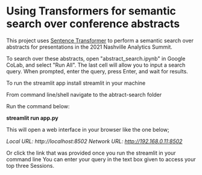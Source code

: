 # Using Transformers for semantic search over conference abstracts

This project uses [Sentence Transformer](https://huggingface.co/sentence-transformers/multi-qa-MiniLM-L6-cos-v1) to perform a semantic search over abstracts for presentations in the 2021 Nashville Analytics Summit.

To search over these abstracts, open "abstract_search.ipynb" in Google CoLab, and select "Run All". The last cell will allow you to input a search query. When prompted, enter the query, press Enter, and wait for results.

To run the streamlit app install streamlit in your machine

From command line/shell navigate to the abtract-search folder

Run the command below:

**streamlit run app.py**

This will open a web interface in your browser like the one below;

 *Local URL: http://localhost:8502*
  *Network URL: http://192.168.0.11:8502*
  
  Or click the link that was provided once you run the streamlit in your command line
  You can enter your query in the text box given to access your top three Sessions.



